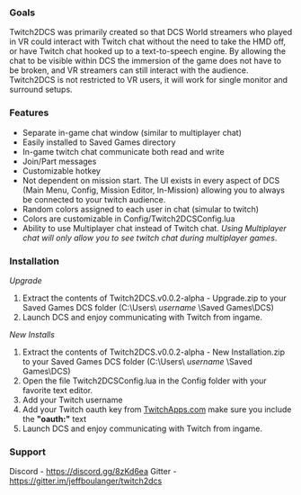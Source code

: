 ### Goals
Twitch2DCS was primarily created so that DCS World streamers who played in VR could interact with Twitch chat without the need to take the HMD off, or have Twitch chat hooked up to a text-to-speech engine.   By allowing the chat to be visible within DCS the immersion of the game does not have to be broken, and VR streamers can still interact with the audience.  Twitch2DCS is not restricted to VR users, it will work for single monitor and surround setups.

### Features
* Separate in-game chat window (similar to multiplayer chat)
* Easily installed to Saved Games directory
* In-game twitch chat communicate both read and write
* Join/Part messages
* Customizable hotkey
* Not dependent on mission start.  The UI exists in every aspect of DCS (Main Menu, Config, Mission Editor, In-Mission) allowing you to always be connected to your twitch audience.
* Random colors assigned to each user in chat (simular to twitch)
* Colors are customizable in Config/Twitch2DCSConfig.lua
* Ability to use Multiplayer chat instead of Twitch chat.  *Using Multiplayer chat will only allow you to see twitch chat during multiplayer games*.

### Installation

_Upgrade_

1.  Extract the contents of Twitch2DCS.v0.0.2-alpha - Upgrade.zip to your Saved Games DCS folder
 (C:\Users\ _username_ \Saved Games\DCS)
5. Launch DCS and enjoy communicating with Twitch from ingame.

_New Installs_

1.  Extract the contents of Twitch2DCS.v0.0.2-alpha - New Installation.zip to your Saved Games DCS folder
 (C:\Users\ _username_ \Saved Games\DCS)
2. Open the file Twitch2DCSConfig.lua in the Config folder with your favorite text editor.
3. Add your Twitch username
4. Add your Twitch oauth key from [TwitchApps.com](http://twitchapps.com/tmi/) make sure you include the **"oauth:"** text
5. Launch DCS and enjoy communicating with Twitch from ingame.

### Support

Discord - https://discord.gg/8zKd6ea
Gitter - https://gitter.im/jeffboulanger/twitch2dcs
